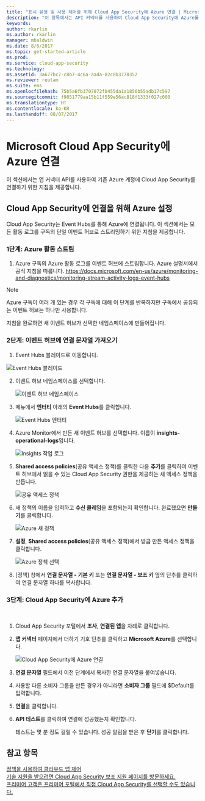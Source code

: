 ```yaml
---
title: "표시 유형 및 사용 제어를 위해 Cloud App Security에 Azure 연결 | Microsoft Docs"
description: "이 항목에서는 API 커넥터를 사용하여 Cloud App Security에 Azure를 연결하는 방법에 대한 정보를 제공합니다."
keywords: 
author: rkarlin
ms.author: rkarlin
manager: mbaldwin
ms.date: 8/6/2017
ms.topic: get-started-article
ms.prod: 
ms.service: cloud-app-security
ms.technology: 
ms.assetid: 3a677bc7-c8b7-4c6a-aada-82c8b3778352
ms.reviewer: reutam
ms.suite: ems
ms.openlocfilehash: 75b5a6fb3707872f0455da1a1856b55adb17c597
ms.sourcegitcommit: f9851779aa15b11f559e56ac818f1333f027c000
ms.translationtype: HT
ms.contentlocale: ko-KR
ms.lasthandoff: 08/07/2017
---
```

# <a name="connect-azure-to-microsoft-cloud-app-security"></a>Microsoft Cloud App Security에 Azure 연결

이 섹션에서는 앱 커넥터 API를 사용하여 기존 Azure 계정에 Cloud App Security를 연결하기 위한 지침을 제공합니다.  
  
## <a name="setting-up-azure-for-connection-to-cloud-app-security"></a>Cloud App Security에 연결을 위해 Azure 설정

Cloud App Security는 Event Hubs를 통해 Azure에 연결됩니다. 이 섹션에서는 모든 활동 로그를 구독의 단일 이벤트 허브로 스트리밍하기 위한 지침을 제공합니다. 

### <a name="step-1-stream-your-azure-activity"></a>1단계: Azure 활동 스트림

1.  Azure 구독의 Azure 활동 로그를 이벤트 허브에 스트림합니다. Azure 설명서에서 공식 지침을 따릅니다. https://docs.microsoft.com/en-us/azure/monitoring-and-diagnostics/monitoring-stream-activity-logs-event-hubs

 > [!NOTE]
 > Azure 구독이 여러 개 있는 경우 각 구독에 대해 이 단계를 반복하지만 구독에서 공유되는 이벤트 허브는 하나만 사용합니다.

 지침을 완료하면 새 이벤트 허브가 선택한 네임스페이스에 만들어집니다.

### <a name="step-2-get-a-connection-string-to-your-event-hub"></a>2단계: 이벤트 허브에 연결 문자열 가져오기

1.  Event Hubs 블레이드로 이동합니다.
  
   ![Event Hubs 블레이드](media/azure-event-hubs.png "Azure Event Hubs")

2.  이벤트 허브 네임스페이스를 선택합니다.
  
    ![이벤트 허브 네임스페이스](media/azure-namespace.png "Azure 네임스페이스")

3.  메뉴에서 **엔터티** 아래의 **Event Hubs**를 클릭합니다. 
  
    ![Event Hubs 엔터티](media/azure-event-hubs-entities.png "Azure Event Hubs 엔터티")

4.  Azure Monitor에서 만든 새 이벤트 허브를 선택합니다. 이름이 **insights-operational-logs**입니다.
  
    ![Insights 작업 로그](media/azure-insight-operational-logs.png "Azure Insight 작업 로그")

5. **Shared access policies**\(공유 액세스 정책\)를 클릭한 다음 **추가**를 클릭하여 이벤트 허브에서 읽을 수 있는 Cloud App Security 권한을 제공하는 새 액세스 정책을 만듭니다.
  
    ![공유 액세스 정책](media/azure-shared-access-policies.png "Azure 공유 액세스 정책")

6.  새 정책의 이름을 입력하고 **수신 클레임**을 포함되는지 확인합니다. 완료했으면 **만들기**를 클릭합니다.
  
    ![Azure 새 정책](media/azure-new-policy.png "Azure 새 정책 만들기")

7.  **설정**, **Shared access policies**\(공유 액세스 정책\)에서 방금 만든 액세스 정책을 클릭합니다.   
  
    ![Azure 정책 선택](media/azure-select-policy.png "Azure 정책 선택")

8. [정책] 창에서 **연결 문자열 - 기본 키** 또는 **연결 문자열 - 보조 키** 옆의 단추를 클릭하여 연결 문자열 하나를 복사합니다.

### <a name="step-3-add-azure-to-cloud-app-security"></a>3단계: Cloud App Security에 Azure 추가
 
1.  Cloud App Security 포털에서 **조사**, **연결된 앱**을 차례로 클릭합니다.  
  
3.  **앱 커넥터** 페이지에서 더하기 기호 단추를 클릭하고 **Microsoft Azure**를 선택합니다.  
  
     ![Cloud App Security에 Azure 연결](media/azure-connect-app.png "Azure 연결")  
  
4.  **연결 문자열** 필드에서 이전 단계에서 복사한 연결 문자열을 붙여넣습니다.  
  
5.  사용할 다른 소비자 그룹을 만든 경우가 아니라면 **소비자 그룹** 필드에 $Default를 입력합니다.
  
6.  **연결**을 클릭합니다.
8.  **API 테스트**를 클릭하여 연결에 성공했는지 확인합니다.  
  
     테스트는 몇 분 정도 걸릴 수 있습니다. 성공 알림을 받은 후 **닫기**를 클릭합니다.  
  





## <a name="see-also"></a>참고 항목  
[정책을 사용하여 클라우드 앱 제어](control-cloud-apps-with-policies.md)   
[기술 지원을 받으려면 Cloud App Security 보조 지원 페이지를 방문하세요.](http://support.microsoft.com/oas/default.aspx?prid=16031)   
[프리미어 고객은 프리미어 포털에서 직접 Cloud App Security를 선택할 수도 있습니다.](https://premier.microsoft.com/)  
  
  